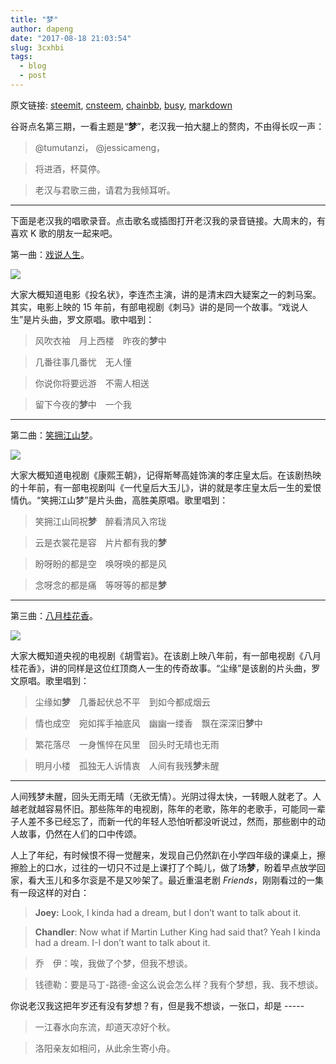 ```yaml
---
title: "梦"
author: dapeng
date: "2017-08-18 21:03:54"
slug: 3cxhbi
tags: 
  - blog
  - post
---
```


原文链接: [steemit](https://steemit.com/cn/@dapeng/3cxhbi), [cnsteem](https://cnsteem.com/cn/@dapeng/3cxhbi), [chainbb](https://chainbb.com/cn/@dapeng/3cxhbi), [busy](https://busy.org/cn/@dapeng/3cxhbi), [markdown](https://raw.githubusercontent.com/pzhaonet/steem_mirror/master/content/post/3cxhbi.md)

谷哥点名第三期，一看主题是“**梦**”，老汉我一拍大腿上的赘肉，不由得长叹一声：


> @tumutanzi， @jessicameng，

> 将进酒，杯莫停。

> 老汉与君歌三曲，请君为我倾耳听。


------


下面是老汉我的唱歌录音。点击歌名或插图打开老汉我的录音链接。大周末的，有喜欢 K 歌的朋友一起来吧。



第一曲：[戏说人生](http://node.kg.qq.com/play?s=5_rCqr5HzINON5-H&g_f=personal)。


[![](https://img3.doubanio.com/lpic/s3328333.jpg)](http://node.kg.qq.com/play?s=5_rCqr5HzINON5-H&g_f=personal)


大家大概知道电影《投名状》，李连杰主演，讲的是清末四大疑案之一的刺马案。其实，电影上映的 15 年前，有部电视剧《刺马》讲的是同一个故事。“戏说人生”是片头曲，罗文原唱。歌中唱到：


> 风吹衣袖　月上西楼　昨夜的**梦**中

> 几番往事几番忧　无人懂

> 你说你将要远游　不需人相送

> 留下今夜的**梦**中　一个我


------


第二曲：[笑拥江山梦](http://node.kg.qq.com/play?s=xT0Nm0xozp_0KxxT&g_f=personal)。


[![](http://photo.roodo.com/photos/2909867_v0i59oh_m.jpg)](http://node.kg.qq.com/play?s=xT0Nm0xozp_0KxxT&g_f=personal)


大家大概知道电视剧《康熙王朝》，记得斯琴高娃饰演的孝庄皇太后。在该剧热映的十年前，有一部电视剧叫《一代皇后大玉儿》，讲的就是孝庄皇太后一生的爱恨情仇。“笑拥江山梦”是片头曲，高胜美原唱。歌里唱到：


> 笑拥江山同祝**梦**　醉看清风入帘珑

> 云是衣裳花是容　片片都有我的**梦**

> 盼呀盼的都是空　唤呀唤的都是风

> 念呀念的都是痛　等呀等的都是**梦**


------


第三曲：[八月桂花香](http://node.kg.qq.com/play?s=jYRZeRjWBc6-Pjil&g_f=personal)。


[![](http://lehehetv.oss-cn-shanghai.aliyuncs.com/uploads/allimg/170311/0_031110114462A.jpg)](http://node.kg.qq.com/play?s=jYRZeRjWBc6-Pjil&g_f=personal)


大家大概知道央视的电视剧《胡雪岩》。在该剧上映八年前，有一部电视剧《八月桂花香》，讲的同样是这位红顶商人一生的传奇故事。“尘缘”是该剧的片头曲，罗文原唱。歌里唱到：


> 尘缘如**梦**　几番起伏总不平　到如今都成烟云

> 情也成空　宛如挥手袖底风　幽幽一缕香　飘在深深旧**梦**中

> 繁花落尽　一身憔悴在风里　回头时无晴也无雨

> 明月小楼　孤独无人诉情衷　人间有我残**梦**未醒


------


人间残梦未醒，回头无雨无晴（无欲无情）。光阴过得太快，一转眼人就老了。人越老就越容易怀旧。那些陈年的电视剧，陈年的老歌，陈年的老歌手，可能同一辈子人差不多已经忘了，而新一代的年轻人恐怕听都没听说过，然而，那些剧中的动人故事，仍然在人们的口中传颂。


人上了年纪，有时候恨不得一觉醒来，发现自己仍然趴在小学四年级的课桌上，擦擦脸上的口水，过往的一切只不过是上课打了个盹儿，做了场**梦**，盼着早点放学回家，看大玉儿和多尔衮是不是又吵架了。最近重温老剧 *Friends*，刚刚看过的一集有一段这样的对白：


> **Joey:** Look, I kinda had a dream, but I don’t want to talk about it. 

>
> **Chandler**: Now what if Martin Luther King had said that? Yeah I kinda had a dream. I-I don’t want to talk about it. 

>
> 乔　伊：唉，我做了个梦，但我不想谈。

>
> 钱德勒：要是马丁-路德-金这么说会怎么样？我有个梦想，我、我不想谈。


你说老汉我这把年岁还有没有梦想？有，但是我不想谈，一张口，却是 -----


> 一江春水向东流，却道天凉好个秋。

> 洛阳亲友如相问，从此余生寄小舟。
